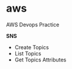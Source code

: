 # aws
AWS Devops Practice 

<b>SNS</b>
<ul>
  <li>Create Topics</li>
  <li>List Topics</li>
  <li>Get Topics Attributes</li>
</ul> 
